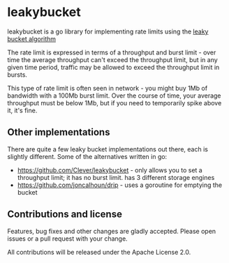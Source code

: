 # leakybucket

leakybucket is a go library for implementing rate limits using the [leaky bucket
algorithm](https://en.wikipedia.org/wiki/Leaky_bucket)

The rate limit is expressed in terms of a throughput and burst limit - over time
the average throughput can't exceed the throughput limit, but in any given time
period, traffic may be allowed to exceed the throughput limit in bursts.

This type of rate limit is often seen in network - you might buy 1Mb of
bandwidth with a 100Mb burst limit. Over the course of time, your average
throughput must be below 1Mb, but if you need to temporarily spike above it,
it's fine.

## Other implementations

There are quite a few leaky bucket implementations out there, each is slightly
different. Some of the alternatives written in go:

* https://github.com/Clever/leakybucket - only allows you to set a throughput
  limit; it has no burst limit. has 3 different storage engines
* https://github.com/joncalhoun/drip - uses a goroutine for emptying the bucket

## Contributions and license

Features, bug fixes and other changes  are gladly accepted. Please open issues
or a pull request with your change.

All contributions will be released under the Apache License 2.0.
